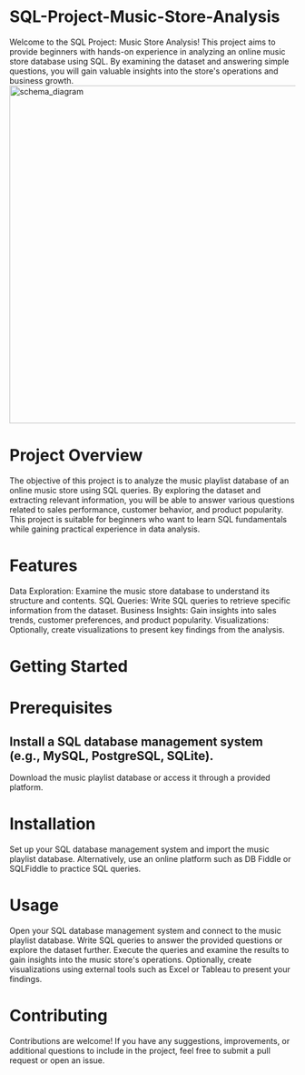 # SQL-Project-Music-Store-Analysis

Welcome to the SQL Project: Music Store Analysis! This project aims to provide beginners with hands-on experience in analyzing an online music store database using SQL. By examining the dataset and answering simple questions, you will gain valuable insights into the store's operations and business growth.
<img width="594" alt="schema_diagram" src="https://github.com/hemantchoudhry/SQL-Project-Music-Store-Analysis/assets/165124115/97173ae6-7af7-4150-88cc-7edf28b6636d">

# Project Overview
The objective of this project is to analyze the music playlist database of an online music store using SQL queries. By exploring the dataset and extracting relevant information, you will be able to answer various questions related to sales performance, customer behavior, and product popularity. This project is suitable for beginners who want to learn SQL fundamentals while gaining practical experience in data analysis.

# Features

Data Exploration: Examine the music store database to understand its structure and contents.
SQL Queries: Write SQL queries to retrieve specific information from the dataset.
Business Insights: Gain insights into sales trends, customer preferences, and product popularity.
Visualizations: Optionally, create visualizations to present key findings from the analysis.

# Getting Started

# Prerequisites
## Install a SQL database management system (e.g., MySQL, PostgreSQL, SQLite).
Download the music playlist database or access it through a provided platform.

# Installation

Set up your SQL database management system and import the music playlist database.
Alternatively, use an online platform such as DB Fiddle or SQLFiddle to practice SQL queries.

# Usage
Open your SQL database management system and connect to the music playlist database.
Write SQL queries to answer the provided questions or explore the dataset further.
Execute the queries and examine the results to gain insights into the music store's operations.
Optionally, create visualizations using external tools such as Excel or Tableau to present your findings.

# Contributing
Contributions are welcome! If you have any suggestions, improvements, or additional questions to include in the project, feel free to submit a pull request or open an issue.
